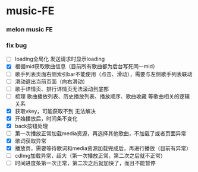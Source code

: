 # music-FE

### melon music FE

### fix bug
- [ ] loading全局化  发送请求时显示loading
- [x] 根据mid获取歌曲信息（目前所有歌曲都为后台写死同一mid）
- [ ] 歌手列表页面右侧索引bar不能使用（点击、滑动），需要与左侧歌手列表联动
- [ ] 滑动退出当前页面（向右滑动）
- [ ] 歌手详情页、排行详情页无法滚动到底部
- [ ] 梳理 歌曲播放列表、历史播放列表、播放顺序、歌曲收藏 等歌曲相关的逻辑关系
- [x] 获取vkey，可能获取不到		无法解决
- [x] 开始播放后，时间条不变化
- [x] back按钮处理
- [ ] 第一次播放正常加载media资源，再选择其他歌曲，不加载了或者页面异常
- [x] 歌词获取异常
- [x] 播放页，需要等待歌词和media资源加载完成后，再进行播放（目前有异常）	
- [ ] cdImg加载异常，超大（第一次播放正常，第二次之后就不正常）
- [ ] 时间进度条第一次正常，第二次之后就加快了，而且不能暂停